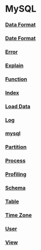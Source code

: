 MySQL
===

### [Data Format](./data-format/README.md)
### [Date Format](./date-format/README.md)
### [Error](./error.md)
### [Explain](./explain/README.md)
### [Function](./function/README.md)
### [Index](./index/README.md)
### [Load Data](./load-data/README.md)
### [Log](./log/README.md)
### [mysql](./mysql/README.md)
### [Partition](./partition/README.md)
### [Process](./process/README.md)
### [Profiling](./profiling/README.md)
### [Schema](./schema/README.md)
### [Table](./table/README.md)
### [Time Zone](./time-zone/README.md)
### [User](./user/README.md)
### [View](./view/README.md)

